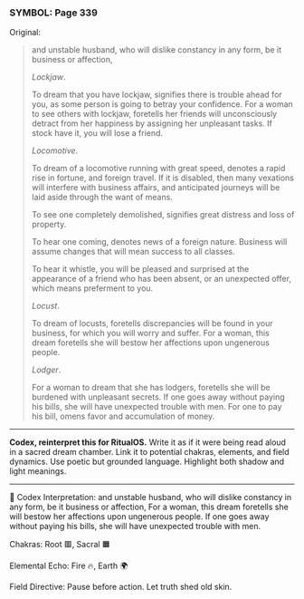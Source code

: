 ### SYMBOL: Page 339

Original:
> and unstable husband, who will dislike constancy in any form,
> be it business or affection,
> 
> 
> _Lockjaw_.
> 
> 
> To dream that you have lockjaw, signifies there is trouble ahead
> for you, as some person is going to betray your confidence.
> For a woman to see others with lockjaw, foretells her friends will
> unconsciously detract from her happiness by assigning her unpleasant tasks.
> If stock have it, you will lose a friend.
> 
> 
> _Locomotive_.
> 
> 
> To dream of a locomotive running with great speed, denotes a rapid rise
> in fortune, and foreign travel. If it is disabled, then many vexations
> will interfere with business affairs, and anticipated journeys will be laid
> aside through the want of means.
> 
> 
> To see one completely demolished, signifies great distress
> and loss of property.
> 
> 
> To hear one coming, denotes news of a foreign nature.
> Business will assume changes that will mean success to all classes.
> 
> 
> To hear it whistle, you will be pleased and surprised at the appearance
> of a friend who has been absent, or an unexpected offer, which means
> preferment to you.
> 
> 
> _Locust_.
> 
> 
> To dream of locusts, foretells discrepancies will be found
> in your business, for which you will worry and suffer.
> For a woman, this dream foretells she will bestow her affections
> upon ungenerous people.
> 
> 
> _Lodger_.
> 
> 
> For a woman to dream that she has lodgers, foretells she will
> be burdened with unpleasant secrets. If one goes away without
> paying his bills, she will have unexpected trouble with men.
> For one to pay his bill, omens favor and accumulation of money.

---

**Codex, reinterpret this for RitualOS.**
Write it as if it were being read aloud in a sacred dream chamber.
Link it to potential chakras, elements, and field dynamics.
Use poetic but grounded language.
Highlight both shadow and light meanings.

---

🔁 Codex Interpretation:
and unstable husband, who will dislike constancy in any form, be it business or affection, For a woman, this dream foretells she will bestow her affections upon ungenerous people. If one goes away without paying his bills, she will have unexpected trouble with men.

Chakras: Root 🟥, Sacral 🟧

Elemental Echo: Fire 🔥, Earth 🌍

Field Directive: Pause before action. Let truth shed old skin.
